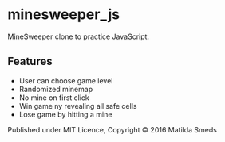 # minesweeper_js
MineSweeper clone to practice JavaScript.

## Features
- User can choose game level
- Randomized minemap
- No mine on first click
- Win game ny revealing all safe cells
- Lose game by hitting a mine

Published under MIT Licence, Copyright © 2016 Matilda Smeds
